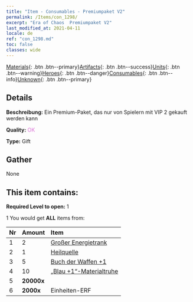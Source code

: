 ```yaml
---
title: "Item - Consumables - Premiumpaket V2"
permalink: /Items/con_1298/
excerpt: "Era of Chaos  Premiumpaket V2"
last_modified_at: 2021-04-11
locale: de
ref: "con_1298.md"
toc: false
classes: wide
---
```

 [Materials](/de/Items/){: .btn .btn--primary}[Artifacts](/de/Items/Artifacts/){: .btn .btn--success}[Units](/de/Items/Units/){: .btn .btn--warning}[Heroes](/de/Items/Heroes/){: .btn .btn--danger}[Consumables](/de/Items/Consumables/){: .btn .btn--info}[Unknown](/de/Items/Unknown/){: .btn .btn--primary}

## Details
 **Beschreibung:** Ein Premium-Paket, das nur von Spielern mit VIP 2 gekauft werden kann

 **Quality:** <span style="color: #DA70D6">OK</span>

 **Type:** Gift

## Gather

  None

## This item contains:

 **Required Level to open:** 1

 1 You would get **ALL** items  from:

  | Nr | Amount |     Item    |
  |:---|:-------|:------------|
  | 1 | 2 | [Großer Energietrank](/de/Items/con_706/) | 
  | 2 | 1 | [Heilquelle](/de/Items/con_1333/) | 
  | 3 | 5 | [Buch der Waffen +1](/de/Items/mat_25/) | 
  | 4 | 10 | [„Blau +1“-Materialtruhe](/de/Items/con_1257/) | 
  | 5 |  **20000x** | <i class="fas fa-coins"/> |  | 
  | 6 |  **2000x** | Einheiten-ERF |  | 
